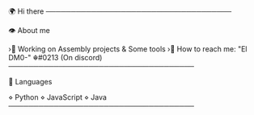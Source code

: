 🌍 Hi there
─────────────────────────────────────

👁️ About me

›🔧 Working on Assembly projects & Some tools
›📍 How to reach me: "El DM0-" ☬#0213 (On discord)
─────────────────────────────────────

🧠 Languages

⋄ Python
⋄ JavaScript
⋄ Java
─────────────────────────────────────
